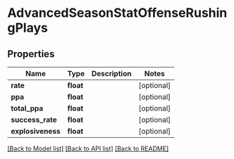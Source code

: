 # AdvancedSeasonStatOffenseRushingPlays

## Properties
Name | Type | Description | Notes
------------ | ------------- | ------------- | -------------
**rate** | **float** |  | [optional] 
**ppa** | **float** |  | [optional] 
**total_ppa** | **float** |  | [optional] 
**success_rate** | **float** |  | [optional] 
**explosiveness** | **float** |  | [optional] 

[[Back to Model list]](../README.md#documentation-for-models) [[Back to API list]](../README.md#documentation-for-api-endpoints) [[Back to README]](../README.md)



